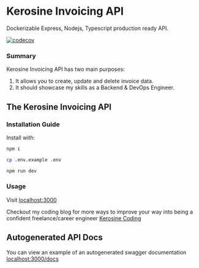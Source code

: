 # Kerosine Invoicing API
Dockerizable Express, Nodejs, Typescript production ready API.

[![codecov](https://codecov.io/gh/ocdkerosine/kerosine-invoicing/branch/main/graph/badge.svg?token=V2HH92MN1A)](https://github.com/ocdkerosine/kerosine-invoicing/tree/master/backend)

### Summary
Kerosine Invoicing API has two main purposes:
1. It allows you to create, update and delete invoice data.
2. It should showcase my skills as a Backend & DevOps Engineer.


## The Kerosine Invoicing API

### Installation Guide
Install with:
```bash
npm i

cp .env.example .env

npm run dev
```

### Usage
Visit [localhost:3000](localhost:3000)

Checkout my coding blog for more ways to improve your way into being a confident freelance/career engineer [Kerosine Coding](https://kerosinecoding.com)

## Autogenerated API Docs
You can view an example of an autogenerated swagger documentation [localhost:3000/docs](localhost:3000/docs)
